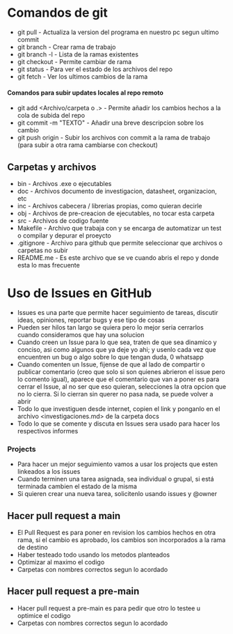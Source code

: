 # Comandos de git

- git pull - Actualiza la version del programa en nuestro pc segun ultimo commit
- git branch - Crear rama de trabajo
- git branch -l - Lista de la ramas existentes
- git checkout <Nombre de la rama> - Permite cambiar de rama
- git status - Para ver el estado de los archivos del repo
- git fetch - Ver los ultimos cambios de la rama

#### Comandos para subir updates locales al repo remoto

- git add <Archivo/carpeta o .> - Permite añadir los cambios hechos a la cola de subida del repo
- git commit -m "TEXTO" - Añadir una breve descripcion sobre los cambio
- git push origin <Rama> - Subir los archivos con commit a la rama de trabajo (para subir a otra rama cambiarse con checkout)

## Carpetas y archivos

- bin - Archivos .exe o ejecutables
- doc - Archivos documento de investigacion, datasheet, organizacion, etc
- inc - Archivos cabecera / librerias propias, como quieran decirle
- obj - Archivos de pre-creacion de ejecutables, no tocar esta carpeta
- src - Archivos de codigo fuente
- Makefile - Archivo que trabaja con <make> y se encarga de automatizar un test o compilar y depurar el proeycto
- .gitignore - Archivo para github que permite seleccionar que archivos o carpetas no subir
- README.me - Es este archivo que se ve cuando abris el repo y donde esta lo mas frecuente

# Uso de Issues en GitHub

- Issues es una parte que permite hacer seguimiento de tareas, discutir ideas, opiniones, reportar bugs y ese tipo de cosas
- Pueden ser hilos tan largo se quiera pero lo mejor seria cerrarlos cuando consideramos que hay una solucion
- Cuando creen un Issue para lo que sea, traten de que sea dinamico y conciso, asi como algunos que ya deje yo ahi; y usenlo cada vez que encuentren un bug o algo sobre lo que tengan duda, 0 whatsapp
- Cuando comenten un Issue, fijense de que al lado de compartir o publicar comentario (creo que solo si son quienes abrieron el issue pero lo comento igual), aparece que el comentario que van a poner es para cerrar el Issue, al no ser que eso quieran, selecciones la otra opcion que no lo cierra. Si lo cierran sin querer no pasa nada, se puede volver a abrir
- Todo lo que investiguen desde internet, copien el link y ponganlo en el archivo <investigaciones.md> de la carpeta docs
- Todo lo que se comente y discuta en Issues sera usado para hacer los respectivos informes

### Projects

- Para hacer un mejor seguimiento vamos a usar los projects que esten linkeados a los issues
- Cuando terminen una tarea asignada, sea individual o grupal, si está terminada cambien el estado de la misma
- Si quieren crear una nueva tarea, solicitenlo usando issues y @owner

## Hacer pull request a main

- El Pull Request es para poner en revision los cambios hechos en otra rama, si el cambio es aprobado, los cambios son incorporados a la rama de destino
- Haber testeado todo usando los metodos planteados
- Optimizar al maximo el codigo
- Carpetas con nombres correctos segun lo acordado

## Hacer pull request a pre-main

- Hacer pull request a pre-main es para pedir que otro lo testee u optimice el codigo
- Carpetas con nombres correctos segun lo acordado
